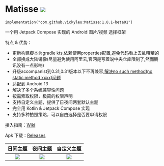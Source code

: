 # Matisse [![](https://jitpack.io/v/leavesCZY/Matisse.svg)](https://jitpack.io/#vickyleu/Matisse)

```
implementation("com.github.vickyleu:Matisse:1.0.1-beta01")
```

一个用 Jetpack Compose 实现的 Android 图片/视频 选择框架

特点 & 优势：

- 更新构建脚本为gradle kts,依赖使用properties配置,避免代码看上去乱糟糟的
- 全部换成大陆镜像(尽量避免使用阿里云,官网是写着说中央仓库限制了,然而腾讯没有一点影响)
- 升级accompanist到0.31,0.31版本以下不再兼容,[解决no such method(no static method xxxx)问题](https://github.com/leavesCZY/Matisse/issues/10)
- 适配到 Android 13
- 解决了多个系统兼容性问题
- 按需索取权限，极简的权限声明
- 支持自定义主题，提供了日夜间两套默认主题
- 完全用 Kotlin & Jetpack Compose 实现
- 支持多种拍照策略，可以自由选择是否要申请权限

接入指南：[Wiki](https://github.com/leavesCZY/Matisse/wiki)

Apk 下载：[Releases](https://github.com/leavesCZY/Matisse/releases)

|                                                    日间主题                                                    |                                                    夜间主题                                                    |                                                   自定义主题                                                    |
|:----------------------------------------------------------------------------------------------------------:|:----------------------------------------------------------------------------------------------------------:|:----------------------------------------------------------------------------------------------------------:|
| ![](https://user-images.githubusercontent.com/30774063/221350097-6ef7343a-379a-4715-a86f-ea9e67674560.jpg) | ![](https://user-images.githubusercontent.com/30774063/221350113-251f2e7a-27dc-434b-b578-95e79267aae3.jpg) | ![](https://user-images.githubusercontent.com/30774063/221350303-07c065da-de5b-4550-ad89-92a1bfffba4d.jpg) |